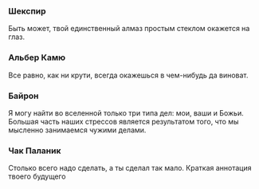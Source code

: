 ### Шекспир
Быть может, твой единственный алмаз простым стеклом окажется на глаз.
### Альбер Камю
Все равно, как ни крути, всегда окажешься в чем-нибудь да виноват.
### Байрон
Я могу найти во вселенной только три типа дел: мои, ваши и Божьи. Большая часть наших стрессов является результатом того, что мы мысленно занимаемся чужими делами.
### Чак Паланик
Столько всего надо сделать, а ты сделал так мало. Краткая аннотация твоего будущего